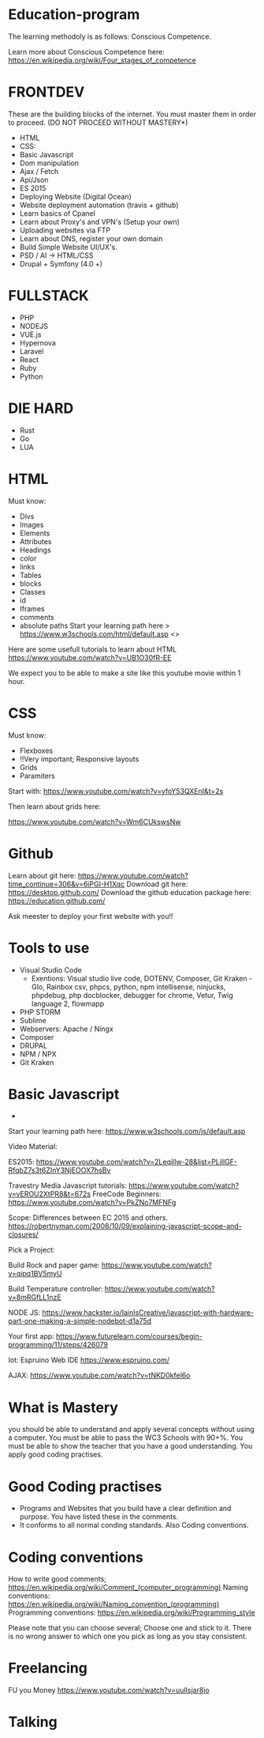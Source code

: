 # Education-program
The learning methodoly is as follows:
Conscious Competence.

Learn more about Conscious Competence here:  https://en.wikipedia.org/wiki/Four_stages_of_competence

# FRONTDEV 

These are the building blocks of the internet. You must master them in order to proceed. (DO NOT PROCEED WITHOUT MASTERY*)
- HTML
- CSS: 
- Basic Javascript
- Dom manipulation
- Ajax / Fetch 
- Api/Json
- ES 2015
- Deploying Website (Digital Ocean)
- Website deployment automation (travis + github) 
- Learn basics of Cpanel
- Learn about Proxy's and VPN's (Setup your own)
- Uploading websites via FTP
- Learn about DNS, register your own domain
- Build Simple Website UI/UX's.
- PSD / AI -> HTML/CSS
- Drupal + Symfony (4.0 +)

# FULLSTACK
- PHP
- NODEJS
- VUE.js
- Hypernova
- Laravel
- React
- Ruby
- Python

# DIE HARD
- Rust
- Go
- LUA

# HTML
Must know:
- Divs
- Images
- Elements
- Attributes
- Headings
- color
- links
- Tables
- blocks
- Classes
- id
- Iframes
- comments
- absolute paths
Start your learning path here > https://www.w3schools.com/html/default.asp <> 

Here are some usefull tutorials to learn about HTML
https://www.youtube.com/watch?v=UB1O30fR-EE

We expect you to be able to make a site like this youtube movie within 1 hour. 


# CSS

Must know:
- Flexboxes
- !!Very important; Responsive layouts
- Grids
- Paramiters

Start with: 
https://www.youtube.com/watch?v=yfoY53QXEnI&t=2s

Then learn about grids here:

https://www.youtube.com/watch?v=Wm6CUkswsNw

# Github

Learn about git here:
https://www.youtube.com/watch?time_continue=306&v=6iPGI-H1Xqc
Download git here:
https://desktop.github.com/
Download the github education package here:
https://education.github.com/

Ask meester to deploy your first website with you!!

# Tools to use
- Visual Studio Code 
    - Exentions: Visual studio live code, DOTENV, Composer, Git Kraken - Glo, Rainbox csv, phpcs, python, npm intellisense, ninjucks, phpdebug, php docblocker, debugger for chrome, Vetur, Twig language 2, flowmapp
- PHP STORM
- Sublime
- Webservers: Apache / Ningx
- Composer
- DRUPAL
- NPM / NPX
- Git Kraken



# Basic Javascript
- 
Start your learning path here:
https://www.w3schools.com/js/default.asp

Video Material:

ES2015: 
https://www.youtube.com/watch?v=2LeqilIw-28&list=PLillGF-RfqbZ7s3t6ZInY3NjEOOX7hsBv

Travestry Media Javascript tutorials:
https://www.youtube.com/watch?v=vEROU2XtPR8&t=672s
FreeCode Beginners:
https://www.youtube.com/watch?v=PkZNo7MFNFg

Scope: Differences between EC 2015 and others. 
https://robertnyman.com/2008/10/09/explaining-javascript-scope-and-closures/


Pick a Project: 

Build Rock and paper game:
https://www.youtube.com/watch?v=qipq1BV5myU

Build Temperature controller:
https://www.youtube.com/watch?v=8mRGfLL1nzE

NODE JS:
https://www.hackster.io/IainIsCreative/javascript-with-hardware-part-one-making-a-simple-nodebot-d1a75d

Your first app:
https://www.futurelearn.com/courses/begin-programming/11/steps/426079

Iot: 
Espruino Web IDE
https://www.espruino.com/

AJAX:
https://www.youtube.com/watch?v=tNKD0kfel6o



# What is Mastery
you should be able to understand and apply several concepts without using a computer. You must be able to pass the WC3 Schools with 90+%. You must be able to show the teacher that you have a good understanding. You apply good coding practises.

# Good Coding practises
- Programs and Websites that you build have a clear definition and purpose. You have listed these in the comments.
- It conforms to all normal conding standards. Also Coding conventions.

# Coding conventions
How to write good comments; https://en.wikipedia.org/wiki/Comment_(computer_programming)
Naming conventions: https://en.wikipedia.org/wiki/Naming_convention_(programming)
Programming conventions: https://en.wikipedia.org/wiki/Programming_style

Please note that you can choose several; Choose one and stick to it.
There is no wrong answer to which one you pick as long as you stay consistent.


# Freelancing

FU you Money
https://www.youtube.com/watch?v=uulIsjar8jo

# Talking

